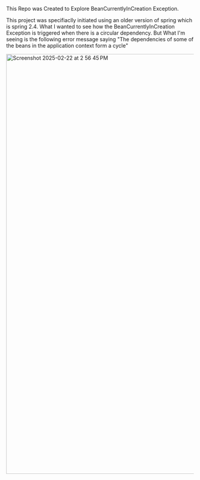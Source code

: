 This Repo was Created to Explore BeanCurrentlyInCreation Exception.

This project was specifiaclly initiated using an older version of spring which is spring 2.4. What I wanted to see how the BeanCurrentlyInCreation Exception is triggered when there is a circular dependency.
But What I'm seeing is the following error message saying "The dependencies of some of the beans in the application context form a cycle"

<img width="1124" alt="Screenshot 2025-02-22 at 2 56 45 PM" src="https://github.com/user-attachments/assets/713de632-21b6-41c1-96bd-b8a19139b87e" />
